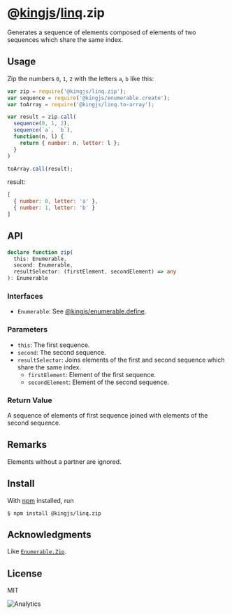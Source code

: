 # @[kingjs](https://www.npmjs.com/package/kingjs)/[linq](https://www.npmjs.com/package/@kingjs/linq).zip
Generates a sequence of elements composed of elements of two sequences which share the same index.
## Usage
Zip the numbers `0`, `1`, `2` with the letters `a`, `b` like this:
```js
var zip = require('@kingjs/linq.zip');
var sequence = require('@kingjs/enumerable.create');
var toArray = require('@kingjs/linq.to-array');

var result = zip.call(
  sequence(0, 1, 2),
  sequence(`a`, `b`),
  function(n, l) { 
    return { number: n, letter: l }; 
  }
)

toArray.call(result);
```
result:
```js
[
  { number: 0, letter: 'a' },
  { number: 1, letter: 'b' }
]
```
## API
```ts
declare function zip(
  this: Enumerable,
  second: Enumerable,
  resultSelector: (firstElement, secondElement) => any
): Enumerable
```
### Interfaces
- `Enumerable`: See [@kingjs/enumerable.define](https://www.npmjs.com/package/@kingjs/enumerable.define).
### Parameters
- `this`: The first sequence.
- `second`: The second sequence. 
- `resultSelector`: Joins elements of the first and second sequence which share the same index.
  - `firstElement`: Element of the first sequence.
  - `secondElement`: Element of the second sequence.
### Return Value
A sequence of elements of first sequence joined with elements of the second sequence.
## Remarks
Elements without a partner are ignored.
## Install
With [npm](https://npmjs.org/) installed, run
```
$ npm install @kingjs/linq.zip
```
## Acknowledgments
Like [`Enumerable.Zip`](https://msdn.microsoft.com/en-us/library/dd267698(v=vs.110).aspx).
## License
MIT

![Analytics](https://analytics.kingjs.net/linq/zip)